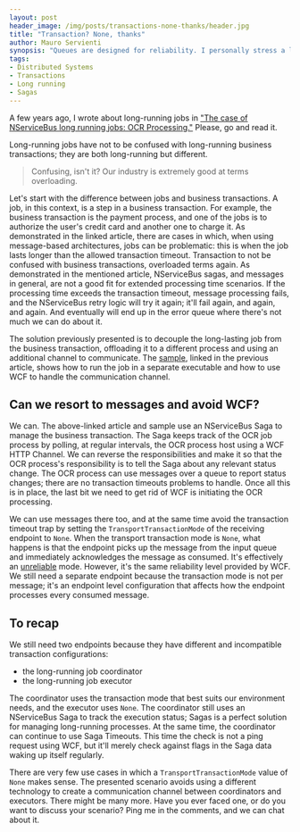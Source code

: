```yaml
---
layout: post
header_image: /img/posts/transactions-none-thanks/header.jpg
title: "Transaction? None, thanks"
author: Mauro Servienti
synopsis: "Queues are designed for reliability. I personally stress a lot about designing message processing to be as transactional as possible. Is there a use case for unreliable message processing?"
tags:
- Distributed Systems
- Transactions
- Long running
- Sagas
---
```


A few years ago, I wrote about long-running jobs in ["The case of NServiceBus long running jobs: OCR Processing."](https://milestone.topics.it/2016/12/20/the-case-of-nservicebus-long-running-handlers-ocr-processing.html) Please, go and read it.

Long-running jobs have not to be confused with long-running business transactions; they are both long-running but different. 

> Confusing, isn't it? Our industry is extremely good at terms overloading.

Let's start with the difference between jobs and business transactions. A job, in this context, is a step in a business transaction. For example, the business transaction is the payment process, and one of the jobs is to authorize the user's credit card and another one to charge it. As demonstrated in the linked article, there are cases in which, when using message-based architectures, jobs can be problematic: this is when the job lasts longer than the allowed transaction timeout. Transaction to not be confused with business transactions, overloaded terms again.
As demonstrated in the mentioned article, NServiceBus sagas, and messages in general, are not a good fit for extended processing time scenarios. If the processing time exceeds the transaction timeout, message processing fails, and the NServiceBus retry logic will try it again; it'll fail again, and again, and again. And eventually will end up in the error queue where there's not much we can do about it.

The solution previously presented is to decouple the long-lasting job from the business transaction, offloading it to a different process and using an additional channel to communicate. The [sample](https://github.com/mauroservienti/NServiceBus.POCs.OCRProcessing), linked in the previous article, shows how to run the job in a separate executable and how to use WCF to handle the communication channel.

## Can we resort to messages and avoid WCF?

We can. The above-linked article and sample use an NServiceBus Saga to manage the business transaction. The Saga keeps track of the OCR job process by polling, at regular intervals, the OCR process host using a WCF HTTP Channel. We can reverse the responsibilities and make it so that the OCR process's responsibility is to tell the Saga about any relevant status change. The OCR process can use messages over a queue to report status changes; there are no transaction timeouts problems to handle. Once all this is in place, the last bit we need to get rid of WCF is initiating the OCR processing.

We can use messages there too, and at the same time avoid the transaction timeout trap by setting the `TransportTransactionMode` of the receiving endpoint to `None`. When the transport transaction mode is `None`, what happens is that the endpoint picks up the message from the input queue and immediately acknowledges the message as consumed. It's effectively an [unreliable](https://docs.particular.net/transports/transactions#transactions-unreliable-transactions-disabled) mode. However, it's the same reliability level provided by WCF. We still need a separate endpoint because the transaction mode is not per message; it's an endpoint level configuration that affects how the endpoint processes every consumed message.

## To recap

We still need two endpoints because they have different and incompatible transaction configurations:

- the long-running job coordinator 
- the long-running job executor

The coordinator uses the transaction mode that best suits our environment needs, and the executor uses `None`.
The coordinator still uses an NServiceBus Saga to track the execution status; Sagas is a perfect solution for managing long-running processes. At the same time, the coordinator can continue to use Saga Timeouts. This time the check is not a ping request using WCF, but it'll merely check against flags in the Saga data waking up itself regularly.

There are very few use cases in which a `TransportTransactionMode` value of `None` makes sense. The presented scenario avoids using a different technology to create a communication channel between coordinators and executors. There might be many more. Have you ever faced one, or do you want to discuss your scenario? Ping me in the comments, and we can chat about it.
